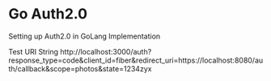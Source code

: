 # Go Auth2.0


Setting up Auth2.0 in GoLang Implementation

Test URI String 
http://localhost:3000/auth?response_type=code&client_id=fiber&redirect_uri=https://localhost:8080/auth/callback&scope=photos&state=1234zyx